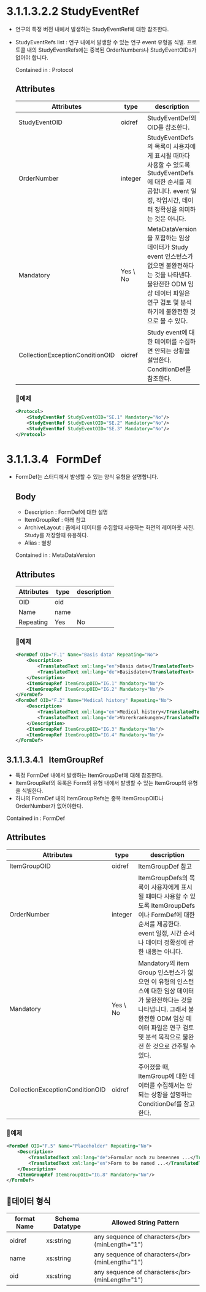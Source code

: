 

# **3.1.1.3.2.2** StudyEventRef

- 연구의 특정 버전 내에서 발생하는 StudyEventRef에 대한 참조한다.
- StudyEventRefs list : 연구 내에서 발생할 수 있는 연구 event 유형을 식별. 프로토콜 내의 StudyEventRefs에는 중복된 OrderNumbers나 StudyEventOIDs가 없어야 합니다.
    
    Contained in : Protocol
    
    ## Attributes
    
    | Attributes | type | description |
    | ----- | --- | -------- |
    | StudyEventOID | oidref | StudyEventDef의 OID를 참조한다. |
    | OrderNumber | integer | StudyEventDefs의 목록이 사용자에게 표시될 때마다 사용할 수 있도록 StudyEventDefs에 대한 순서를 제공합니다. event 일정, 작업시간, 데이터 정확성을 의미하는 것은 아니다. |
    | Mandatory | Yes \ No |  MetaDataVersion을 포함하는 임상 데이터가 Study event 인스턴스가 없으면 불완전하다는 것을 나타낸다. 불완전한 ODM 임상 데이터 파일은 연구 검토 및 분석하기에 불완전한 것으로 볼 수 있다.  |
    | CollectionExceptionConditionOID | oidref | Study event에 대한 데이터를 수집하면 안되는 상황을 설명한다. ConditionDef를 참조한다. |
    
    ### 💚예제
    
    ```xml
    <Protocol>
    	<StudyEventRef StudyEventOID="SE.1" Mandatory="No"/>
    	<StudyEventRef StudyEventOID="SE.2" Mandatory="No"/>
    	<StudyEventRef StudyEventOID="SE.3" Mandatory="No"/>
    </Protocol>
    ```
    

# **3.1.1.3.4   FormDef**

- FormDef는 스터디에서 발생할 수 있는 양식 유형을 설명합니다.
    
    ## Body
    
    - Description : FormDef에 대한 설명
    - ItemGroupRef  : 아래 참고
    - ArchiveLayout : 폼에서 데이터를 수집할때 사용하는 화면의 레이아웃 사진. Study를 저장할때 유용하다.
    - Alias : 별칭
    
    Contained in : MetaDataVersion
    
    ## Attributes
    
    | Attributes | type | description |
    | ----- | --- | -------- |
    | OID | oid |  |
    | Name | name |  |
    | Repeating | Yes | No |  현재 종류의 폼이 현재 studyevent안에서 반복적으로 발생할 수 있음을 나타낸다. |
    
    ### 💚예제
    
    ```xml
    <FormDef OID="F.1" Name="Basis data" Repeating="No">
    	<Description>
    		<TranslatedText xml:lang="en">Basis data</TranslatedText>
    		<TranslatedText xml:lang="de">Basisdaten</TranslatedText>
    	</Description>
    	<ItemGroupRef ItemGroupOID="IG.1" Mandatory="No"/>
    	<ItemGroupRef ItemGroupOID="IG.2" Mandatory="No"/>
    </FormDef>
    <FormDef OID="F.2" Name="Medical history" Repeating="No">
    	<Description>
    		<TranslatedText xml:lang="en">Medical history</TranslatedText>
    		<TranslatedText xml:lang="de">Vorerkrankungen</TranslatedText>
    	</Description>
    	<ItemGroupRef ItemGroupOID="IG.3" Mandatory="No"/>
    	<ItemGroupRef ItemGroupOID="IG.4" Mandatory="No"/>
    </FormDef>
    ```
    

## **3.1.1.3.4.1   ItemGroupRef**

- 특정 FormDef 내에서 발생하는 ItemGroupDef에 대해 참조한다.
- ItemGroupRef의 목록은 Form의 유형 내에서 발생할 수 있는 ItemGroup의 유형을 식별한다.
- 하나의 FormDef 내의 ItemGroupRefs는 중복 ItemGroupOID나 OrderNumber가 없어야한다.

Contained in : FormDef

## Attributes

| Attributes | type | description |
| ----- | --- | -------- |
| ItemGroupOID | oidref | ItemGroupDef 참고 |
| OrderNumber | integer |  ItemGroupDefs의 목록이 사용자에게 표시될 때마다 사용할 수 있도록 ItemGroupDefs이나 FormDef에 대한 순서를 제공한다. event 일정, 시간 순서나 데이터 정확성에 관한 내용는 아니다.  |
| Mandatory | Yes \ No | Mandatory의 item Group 인스턴스가 없으면 이 유형의 인스턴스에 대한 임상 데이터가 불완전하다는 것을 나타냅니다. 그래서 불완전한 ODM 임상 데이터 파일은 연구 검토 및 분석 목적으로 불완전 한 것으로 간주될 수 있다.  |
| CollectionExceptionConditionOID | oidref | 주어졌을 때, ItemGroup에 대한 데이터를 수집해서는 안 되는 상황을 설명하는 ConditionDef를 참고한다. |

### 💚예제

```xml
<FormDef OID="F.5" Name="Placeholder" Repeating="No">
	<Description>
		<TranslatedText xml:lang="de">Formular noch zu benennen ...</TranslatedText>
		<TranslatedText xml:lang="en">Form to be named ...</TranslatedText>
	</Description>
	<ItemGroupRef ItemGroupOID="IG.8" Mandatory="No"/>
</FormDef>
```

## 💚****데이터 형식****

| format Name | Schema Datatype | Allowed String Pattern |
| ---- | --- | ------ |
| oidref | xs:string | any sequence of characters\</br>(minLength="1") |
| name | xs:string | any sequence of characters\</br>(minLength="1") |
| oid | xs:string | any sequence of characters\</br>(minLength="1") |
